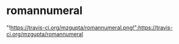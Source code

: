 romannumeral
============
"!https://travis-ci.org/mzgupta/romannumeral.png!":https://travis-ci.org/mzgupta/romannumeral

